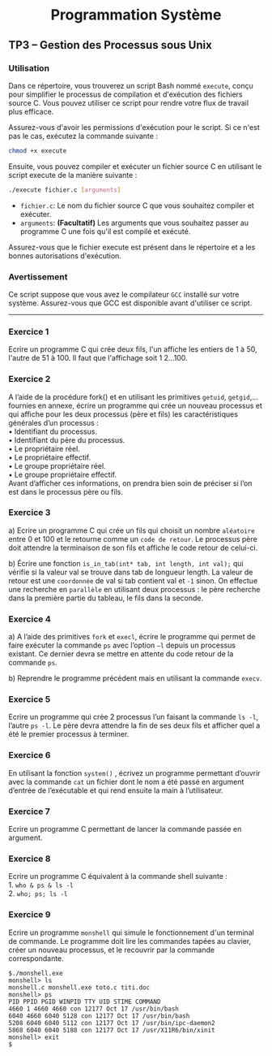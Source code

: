 <h1 align="center">Programmation Système</h1>

## TP3 – Gestion des Processus sous Unix

### Utilisation
Dans ce répertoire, vous trouverez un script Bash nommé `execute`, conçu pour simplifier le processus de compilation et d'exécution des fichiers source C. Vous pouvez utiliser ce script pour rendre votre flux de travail plus efficace.

Assurez-vous d'avoir les permissions d'exécution pour le script. Si ce n'est pas le cas, exécutez la commande suivante :
```bash
chmod +x execute
```
Ensuite, vous pouvez compiler et exécuter un fichier source C en utilisant le script execute de la manière suivante :
```bash
./execute fichier.c [arguments]
```
- `fichier.c`: Le nom du fichier source C que vous souhaitez compiler et exécuter.
- `arguments`: **(Facultatif)** Les arguments que vous souhaitez passer au programme C une fois qu'il est compilé et exécuté.

Assurez-vous que le fichier execute est présent dans le répertoire et a les bonnes autorisations d'exécution.

### Avertissement
Ce script suppose que vous avez le compilateur `GCC` installé sur votre système. Assurez-vous que GCC est disponible avant d'utiliser ce script.

<hr>

### Exercice 1
Ecrire un programme C qui crée deux fils, l'un affiche les entiers de 1 à 50, l'autre de 51 à 100. Il faut que l'affichage soit 1 2...100.

### Exercice 2
A l’aide de la procédure fork() et en utilisant les primitives `getuid`, `getgid`,… fournies en
annexe, écrire un programme qui crée un nouveau processus et qui affiche pour les deux
processus (père et fils) les caractéristiques générales d’un processus :\
    • Identifiant du processus.\
    • Identifiant du père du processus.\
    • Le propriétaire réel.\
    • Le propriétaire effectif.\
    • Le groupe propriétaire réel.\
    • Le groupe propriétaire effectif.\
Avant d’afficher ces informations, on prendra bien soin de préciser si l’on est dans le
processus père ou fils.

### Exercice 3
a) Ecrire un programme C qui crée un fils qui choisit un nombre `aléatoire` entre 0 et 100 et le retourne comme un `code de retour`. Le processus père doit attendre la terminaison de son fils et affiche le code retour de celui-ci.

b) Écrire une fonction `is_in_tab(int* tab, int length, int val);` qui vérifie si la valeur val se trouve dans tab de longueur length. La valeur de retour est une `coordonnée` de val si tab contient val et `-1` sinon. On effectue une recherche en `parallèle` en utilisant deux processus : le père recherche dans la première partie du tableau, le fils dans la seconde.

### Exercice 4
a) A l’aide des primitives `fork` et `execl`, écrire le programme qui permet de faire exécuter la
commande `ps` avec l’option `–l` depuis un processus existant. Ce dernier devra se mettre en attente du code retour de la commande `ps`.

b) Reprendre le programme précédent mais en utilisant la commande `execv`.

### Exercice 5
Ecrire un programme qui crée 2 processus l’un faisant la commande `ls -l`, l’autre `ps -l`. Le
père devra attendre la fin de ses deux fils et afficher quel a été le premier processus à terminer.

### Exercice 6
En utilisant la fonction `system()` , écrivez un programme permettant d’ouvrir avec la commande `cat` un fichier dont le nom a été passé en argument d’entrée de l’exécutable et qui rend ensuite la main à l’utilisateur.

### Exercice 7
Ecrire un programme C permettant de lancer la commande passée en argument.

### Exercice 8
Ecrire un programme C équivalent à la commande shell suivante : \
    1. `who & ps & ls -l`\
    2. `who; ps; ls -l `

### Exercice 9
Ecrire un programme `monshell` qui simule le fonctionnement d'un terminal de commande. Le programme doit lire les commandes tapées au clavier, créer un nouveau processus, et le recouvrir par la commande correspondante.
```
$./monshell.exe
monshell> ls
monshell.c monshell.exe toto.c titi.doc
monshell> ps
PID PPID PGID WINPID TTY UID STIME COMMAND
4660 1 4660 4660 con 12177 Oct 17 /usr/bin/bash
6040 4660 6040 5128 con 12177 Oct 17 /usr/bin/bash
5208 6040 6040 5112 con 12177 Oct 17 /usr/bin/ipc-daemon2
5868 6040 6040 5188 con 12177 Oct 17 /usr/X11R6/bin/xinit
monshell> exit
$
```